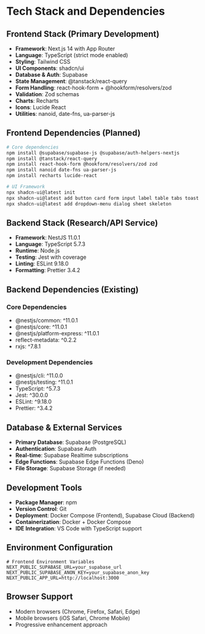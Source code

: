 # Tech Stack and Dependencies

## Frontend Stack (Primary Development)
- **Framework**: Next.js 14 with App Router
- **Language**: TypeScript (strict mode enabled)
- **Styling**: Tailwind CSS
- **UI Components**: shadcn/ui
- **Database & Auth**: Supabase
- **State Management**: @tanstack/react-query
- **Form Handling**: react-hook-form + @hookform/resolvers/zod
- **Validation**: Zod schemas
- **Charts**: Recharts
- **Icons**: Lucide React
- **Utilities**: nanoid, date-fns, ua-parser-js

## Frontend Dependencies (Planned)
```bash
# Core dependencies
npm install @supabase/supabase-js @supabase/auth-helpers-nextjs
npm install @tanstack/react-query
npm install react-hook-form @hookform/resolvers/zod zod
npm install nanoid date-fns ua-parser-js
npm install recharts lucide-react

# UI Framework
npx shadcn-ui@latest init
npx shadcn-ui@latest add button card form input label table tabs toast
npx shadcn-ui@latest add dropdown-menu dialog sheet skeleton
```

## Backend Stack (Research/API Service)
- **Framework**: NestJS 11.0.1
- **Language**: TypeScript 5.7.3
- **Runtime**: Node.js
- **Testing**: Jest with coverage
- **Linting**: ESLint 9.18.0
- **Formatting**: Prettier 3.4.2

## Backend Dependencies (Existing)
### Core Dependencies
- @nestjs/common: ^11.0.1
- @nestjs/core: ^11.0.1
- @nestjs/platform-express: ^11.0.1
- reflect-metadata: ^0.2.2
- rxjs: ^7.8.1

### Development Dependencies
- @nestjs/cli: ^11.0.0
- @nestjs/testing: ^11.0.1
- TypeScript: ^5.7.3
- Jest: ^30.0.0
- ESLint: ^9.18.0
- Prettier: ^3.4.2

## Database & External Services
- **Primary Database**: Supabase (PostgreSQL)
- **Authentication**: Supabase Auth
- **Real-time**: Supabase Realtime subscriptions
- **Edge Functions**: Supabase Edge Functions (Deno)
- **File Storage**: Supabase Storage (if needed)

## Development Tools
- **Package Manager**: npm
- **Version Control**: Git
- **Deployment**: Docker Compose (Frontend), Supabase Cloud (Backend)
- **Containerization**: Docker + Docker Compose
- **IDE Integration**: VS Code with TypeScript support

## Environment Configuration
```env
# Frontend Environment Variables
NEXT_PUBLIC_SUPABASE_URL=your_supabase_url
NEXT_PUBLIC_SUPABASE_ANON_KEY=your_supabase_anon_key
NEXT_PUBLIC_APP_URL=http://localhost:3000
```

## Browser Support
- Modern browsers (Chrome, Firefox, Safari, Edge)
- Mobile browsers (iOS Safari, Chrome Mobile)
- Progressive enhancement approach